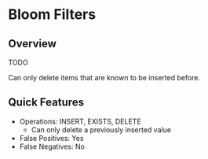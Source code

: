 # Bloom Filters

## Overview

TODO

Can only delete items that are known to be inserted before.

## Quick Features

* Operations: INSERT, EXISTS, DELETE
    * Can only delete a previously inserted value
* False Positives: Yes
* False Negatives: No
